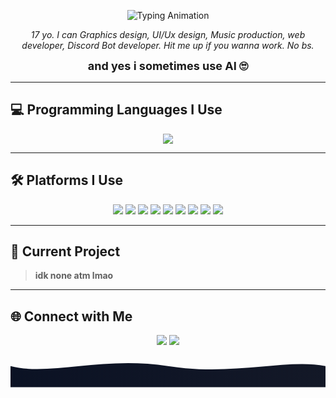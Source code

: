 <!-- Profile README.md -->

<p align="center">
  <img src="https://readme-typing-svg.herokuapp.com?font=Fira+Code&size=30&duration=3000&pause=1000&color=D1D5DB&center=true&vCenter=true&width=500&lines=yo+im+fearrr;Graphics+Designer;UI%2FUX+Designer;Music+Producer;Web+Developer;Discord+Bot+Developer" alt="Typing Animation" />
</p>

<p align="center">
  <em>17 yo. I can Graphics design, UI/Ux design, Music production, web developer, Discord Bot developer.  
  Hit me up if you wanna work. No bs.</em>
</p>

<p align="center">
  <strong style="font-size: 18px;">and yes i sometimes use AI 🙄</strong>
</p>

---

## 💻 Programming Languages I Use
<p align="center">
  <img src="https://skillicons.dev/icons?i=html,css,js,react,typescript,python,nodejs&theme=dark" />
</p>

---

## 🛠 Platforms I Use
<p align="center">
  <img src="https://img.shields.io/badge/Codeanywhere-16181b?style=for-the-badge&logo=Codeanywhere&logoColor=d1d5db" />
  <img src="https://img.shields.io/badge/VSCode%20Web-1b1d21?style=for-the-badge&logo=visualstudiocode&logoColor=d1d5db" />
  <img src="https://img.shields.io/badge/GitHub%20Codespaces-272a30?style=for-the-badge&logo=github&logoColor=d1d5db" />
  <img src="https://img.shields.io/badge/Google%20Colab-202124?style=for-the-badge&logo=googlecolab&logoColor=d1d5db" />
  <img src="https://img.shields.io/badge/Google%20AI%20Studio-42454c?style=for-the-badge&logo=google&logoColor=d1d5db" />
  <img src="https://img.shields.io/badge/ChatGPT-535863?style=for-the-badge&logo=openai&logoColor=d1d5db" />
  <img src="https://img.shields.io/badge/Gemini-272a30?style=for-the-badge&logo=google&logoColor=d1d5db" />
  <img src="https://img.shields.io/badge/Claude-42454c?style=for-the-badge&logoColor=d1d5db" />
  <img src="https://img.shields.io/badge/Grok-1b1d21?style=for-the-badge&logoColor=d1d5db" />
</p>

---

## 📌 Current Project
> **idk none atm lmao**

---

## 🌐 Connect with Me
<p align="center">
    <img src="https://img.shields.io/badge/Discord-.fearrr-272a30?style=for-the-badge&logo=discord&logoColor=d1d5db" />
  </a>
  <a href="https://www.instagram.com/swrlzxx" target="_blank">
    <img src="https://img.shields.io/badge/Instagram-@swrlzxx-1b1d21?style=for-the-badge&logo=instagram&logoColor=d1d5db" />
  </a>
</p>

<!-- ======= Footer wave animation (GitHub-friendly SVG) ======= -->
<div align="center" style="line-height:0;">
  <svg viewBox="0 0 1200 120" preserveAspectRatio="none" width="100%" height="90">
    <defs>
      <linearGradient id="g1" x1="0" x2="1">
        <stop offset="0%" stop-color="#0b1224"/>
        <stop offset="100%" stop-color="#131827"/>
      </linearGradient>
    </defs>
    <path fill="url(#g1)" d="M0 40 C150 80 350 0 600 40 C850 80 1050 10 1200 40 L1200 120 L0 120 Z">
      <animate attributeName="d" dur="6s" repeatCount="indefinite"
        values="
          M0 40 C150 80 350 0 600 40 C850 80 1050 10 1200 40 L1200 120 L0 120 Z;
          M0 30 C180 0 360 70 600 40 C840 10 1020 70 1200 30 L1200 120 L0 120 Z;
          M0 40 C150 80 350 0 600 40 C850 80 1050 10 1200 40 L1200 120 L0 120 Z" />
    </path>
  </svg>
</div>
